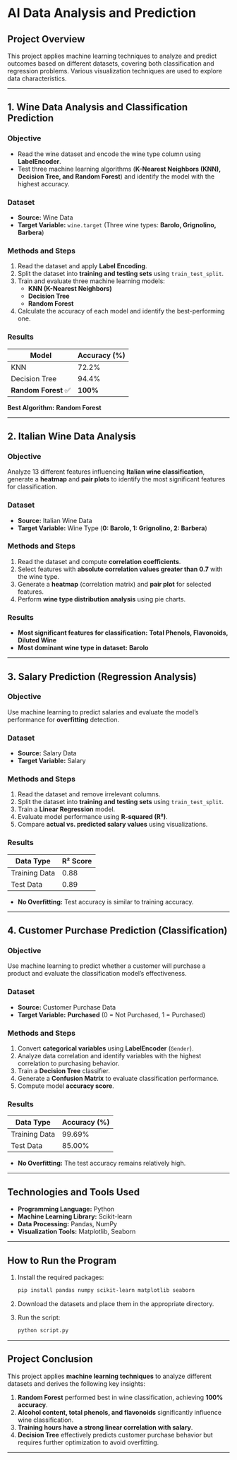 # AI Data Analysis and Prediction  

## Project Overview  

This project applies machine learning techniques to analyze and predict outcomes based on different datasets, covering both classification and regression problems. Various visualization techniques are used to explore data characteristics.  

---

## 1. Wine Data Analysis and Classification Prediction  

### **Objective**  

- Read the wine dataset and encode the wine type column using **LabelEncoder**.  
- Test three machine learning algorithms (**K-Nearest Neighbors (KNN), Decision Tree, and Random Forest**) and identify the model with the highest accuracy.  

### **Dataset**  

- **Source:** Wine Data  
- **Target Variable:** `wine.target` (Three wine types: **Barolo, Grignolino, Barbera**)  

### **Methods and Steps**  

1. Read the dataset and apply **Label Encoding**.  
2. Split the dataset into **training and testing sets** using `train_test_split`.  
3. Train and evaluate three machine learning models:  
   - **KNN (K-Nearest Neighbors)**  
   - **Decision Tree**  
   - **Random Forest**  
4. Calculate the accuracy of each model and identify the best-performing one.  

### **Results**  

| Model         | Accuracy (%) |
|--------------|-------------|
| KNN          | 72.2%       |
| Decision Tree | 94.4%       |
| **Random Forest** ✅ | **100%** |

**Best Algorithm:** **Random Forest**  

---

## 2. Italian Wine Data Analysis  

### **Objective**  

Analyze 13 different features influencing **Italian wine classification**, generate a **heatmap** and **pair plots** to identify the most significant features for classification.  

### **Dataset**  

- **Source:** Italian Wine Data  
- **Target Variable:** Wine Type (**0: Barolo, 1: Grignolino, 2: Barbera**)  

### **Methods and Steps**  

1. Read the dataset and compute **correlation coefficients**.  
2. Select features with **absolute correlation values greater than 0.7** with the wine type.  
3. Generate a **heatmap** (correlation matrix) and **pair plot** for selected features.  
4. Perform **wine type distribution analysis** using pie charts.  

### **Results**  

- **Most significant features for classification:** **Total Phenols, Flavonoids, Diluted Wine**  
- **Most dominant wine type in dataset:** **Barolo**  

---

## 3. Salary Prediction (Regression Analysis)  

### **Objective**  

Use machine learning to predict salaries and evaluate the model’s performance for **overfitting** detection.  

### **Dataset**  

- **Source:** Salary Data  
- **Target Variable:** Salary  

### **Methods and Steps**  

1. Read the dataset and remove irrelevant columns.  
2. Split the dataset into **training and testing sets** using `train_test_split`.  
3. Train a **Linear Regression** model.  
4. Evaluate model performance using **R-squared (R²)**.  
5. Compare **actual vs. predicted salary values** using visualizations.  

### **Results**  

| Data Type  | R² Score |
|------------|---------|
| Training Data | 0.88 |
| Test Data     | 0.89 |

- **No Overfitting:** Test accuracy is similar to training accuracy.  

---

## 4. Customer Purchase Prediction (Classification)  

### **Objective**  

Use machine learning to predict whether a customer will purchase a product and evaluate the classification model’s effectiveness.  

### **Dataset**  

- **Source:** Customer Purchase Data  
- **Target Variable:** **Purchased** (0 = Not Purchased, 1 = Purchased)  

### **Methods and Steps**  

1. Convert **categorical variables** using **LabelEncoder** (`Gender`).  
2. Analyze data correlation and identify variables with the highest correlation to purchasing behavior.  
3. Train a **Decision Tree** classifier.  
4. Generate a **Confusion Matrix** to evaluate classification performance.  
5. Compute model **accuracy score**.  

### **Results**  

| Data Type  | Accuracy (%) |
|------------|-------------|
| Training Data | 99.69%     |
| Test Data     | 85.00%     |

- **No Overfitting:** The test accuracy remains relatively high.  

---

## **Technologies and Tools Used**  

- **Programming Language:** Python  
- **Machine Learning Library:** Scikit-learn  
- **Data Processing:** Pandas, NumPy  
- **Visualization Tools:** Matplotlib, Seaborn  

---

## **How to Run the Program**  

1. Install the required packages:  

   ```bash
   pip install pandas numpy scikit-learn matplotlib seaborn
   ```

2. Download the datasets and place them in the appropriate directory.  
3. Run the script:  

   ```bash
   python script.py
   ```

---

## **Project Conclusion**  

This project applies **machine learning techniques** to analyze different datasets and derives the following key insights:  

1. **Random Forest** performed best in wine classification, achieving **100% accuracy**.  
2. **Alcohol content, total phenols, and flavonoids** significantly influence wine classification.  
3. **Training hours have a strong linear correlation with salary**.  
4. **Decision Tree** effectively predicts customer purchase behavior but requires further optimization to avoid overfitting.  

---
